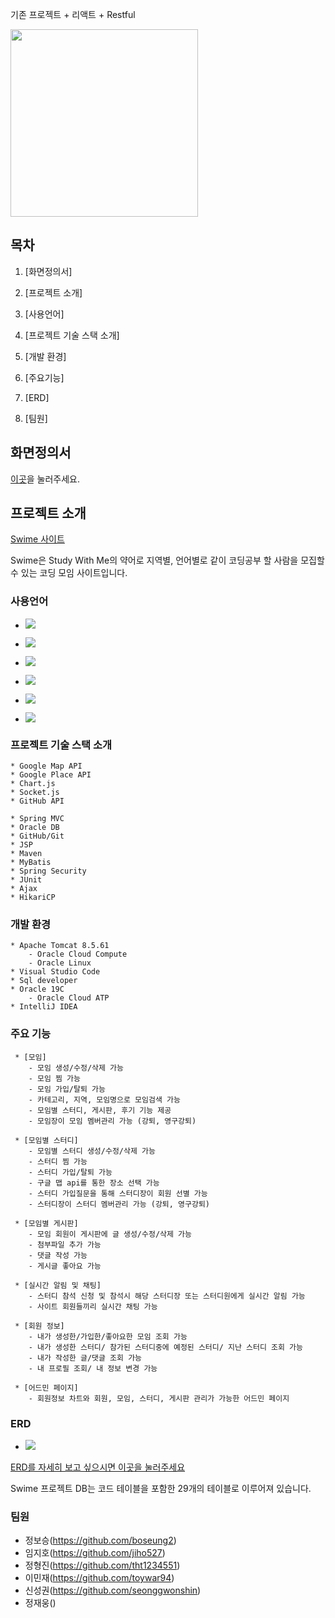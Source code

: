 기존 프로젝트 + 리액트 + Restful 

<img src="documents/img/logo1.png" width="300px"/>

## 목차

1. [화면정의서]
   
2. [프로젝트 소개]

3. [사용언어] 

4. [프로젝트 기술 스택 소개]

5. [개발 환경]

6. [주요기능]

7. [ERD]

8. [팀원]

## 화면정의서

[이곳](documents/story-board)을 눌러주세요.



## 프로젝트 소개
<a href = "http://www.swime.kro.kr/">Swime 사이트</a>

Swime은 Study With Me의 약어로 지역별, 언어별로 
같이 코딩공부 할 사람을 모집할 수 있는 코딩 모임 사이트입니다.


### 사용언어
<!--https://simpleicons.org/?q=jquery 사용법 여기서 참고-->
* <img src="https://img.shields.io/badge/Java-007396?style=flat-square&logo=Java&logoColor=white"/></a>
* <img src="https://img.shields.io/badge/Javascript-F7DF1E?style=flat-square&logo=Javascript&logoColor=black"/></a>
* <img src="https://img.shields.io/badge/jQuery-0769Ad?style=flat-square&logo=jQuery&logoColor=white"/></a>
* <img src="https://img.shields.io/badge/HTML5-E34F26?style=flat-square&logo=HTML5&logoColor=white"/></a>
* <img src="https://img.shields.io/badge/CSS3-1572B6?style=flat-square&logo=CSS3&logoColor=white"/></a>

* <img src="https://img.shields.io/badge/Oracle-F80000?style=flat-square&logo=Oracle&logoColor=White"/></a>

<!--
<img src="https://img.shields.io/badge/Spring-6DB33F?style=flat-square&logo=Spring&logoColor=White"/></a>
-->

### 프로젝트 기술 스택 소개

    * Google Map API
    * Google Place API
    * Chart.js
    * Socket.js
    * GitHub API
    
    * Spring MVC
    * Oracle DB
    * GitHub/Git
    * JSP
    * Maven
    * MyBatis
    * Spring Security
    * JUnit
    * Ajax
    * HikariCP

### 개발 환경
    * Apache Tomcat 8.5.61
        - Oracle Cloud Compute
        - Oracle Linux
    * Visual Studio Code
    * Sql developer
    * Oracle 19C
        - Oracle Cloud ATP  
    * IntelliJ IDEA


### 주요 기능
     * [모임]
        - 모임 생성/수정/삭제 가능
        - 모임 찜 가능
        - 모임 가입/탈퇴 가능
        - 카테고리, 지역, 모임명으로 모임검색 가능
        - 모임별 스터디, 게시판, 후기 기능 제공
        - 모임장이 모임 멤버관리 가능 (강퇴, 영구강퇴)

     * [모임별 스터디]
        - 모임별 스터디 생성/수정/삭제 가능
        - 스터디 찜 가능
        - 스터디 가입/탈퇴 가능
        - 구글 맵 api를 통한 장소 선택 가능
        - 스터디 가입질문을 통해 스터디장이 회원 선별 가능
        - 스터디장이 스터디 멤버관리 가능 (강퇴, 영구강퇴)

     * [모임별 게시판]
        - 모임 회원이 게시판에 글 생성/수정/삭제 가능
        - 첨부파일 추가 가능
        - 댓글 작성 가능
        - 게시글 좋아요 가능

     * [실시간 알림 및 채팅]
        - 스터디 참석 신청 및 참석시 해당 스터디장 또는 스터디원에게 실시간 알림 가능
        - 사이트 회원들끼리 실시간 채팅 가능

     * [회원 정보]
        - 내가 생성한/가입한/좋아요한 모임 조회 가능
        - 내가 생성한 스터디/ 참가된 스터디중에 예정된 스터디/ 지난 스터디 조회 가능
        - 내가 작성한 글/댓글 조회 가능
        - 내 프로필 조회/ 내 정보 변경 가능

     * [어드민 페이지]
        - 회원정보 차트와 회원, 모임, 스터디, 게시판 관리가 가능한 어드민 페이지



### ERD
* <img src="/documents/img/ERD.png"/>
<a href="https://www.erdcloud.com/d/NS5kC5psb35zgBd7e">ERD를 자세히 보고 싶으시면 이곳을 눌러주세요</a>

Swime 프로젝트 DB는 코드 테이블을 포함한 29개의 테이블로 이루어져 있습니다.


### 팀원

* 정보승(<a href="https://github.com/boseung2"/>https://github.com/boseung2)
* 임지호(<a href="https://github.com/jiho527"/>https://github.com/jiho527)
* 정형진(<a href="https://github.com/tht1234551"/>https://github.com/tht1234551)
* 이민재(<a href="https://github.com/toywar94"/>https://github.com/toywar94)
* 신성권(<a href="https://github.com/seonggwonshin"/>https://github.com/seonggwonshin)
* 정재웅()



